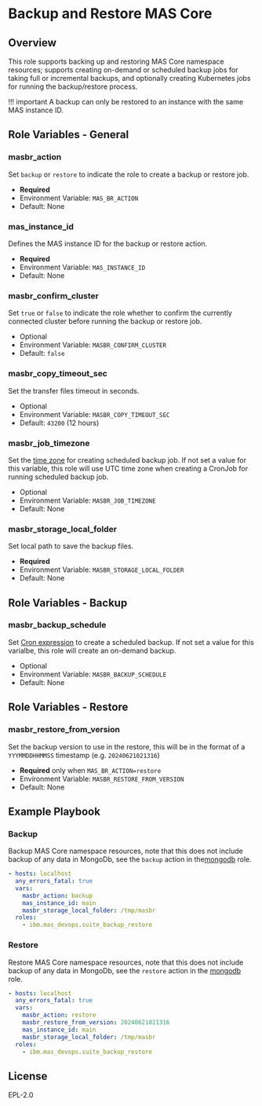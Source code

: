 Backup and Restore MAS Core
===============================================================================

Overview
-------------------------------------------------------------------------------
This role supports backing up and restoring MAS Core namespace resources; supports creating on-demand or scheduled backup jobs for taking full or incremental backups, and optionally creating Kubernetes jobs for running the backup/restore process.

!!! important
    A backup can only be restored to an instance with the same MAS instance ID.


Role Variables - General
-------------------------------------------------------------------------------
### masbr_action
Set `backup` or `restore` to indicate the role to create a backup or restore job.

- **Required**
- Environment Variable: `MAS_BR_ACTION`
- Default: None

### mas_instance_id
Defines the MAS instance ID for the backup or restore action.

- **Required**
- Environment Variable: `MAS_INSTANCE_ID`
- Default: None

### masbr_confirm_cluster
Set `true` or `false` to indicate the role whether to confirm the currently connected cluster before running the backup or restore job.

- Optional
- Environment Variable: `MASBR_CONFIRM_CLUSTER`
- Default: `false`

### masbr_copy_timeout_sec
Set the transfer files timeout in seconds.

- Optional
- Environment Variable: `MASBR_COPY_TIMEOUT_SEC`
- Default: `43200` (12 hours)

### masbr_job_timezone
Set the [time zone](https://en.wikipedia.org/wiki/List_of_tz_database_time_zones) for creating scheduled backup job. If not set a value for this variable, this role will use UTC time zone when creating a CronJob for running scheduled backup job.

- Optional
- Environment Variable: `MASBR_JOB_TIMEZONE`
- Default: None

### masbr_storage_local_folder
Set local path to save the backup files.

- **Required**
- Environment Variable: `MASBR_STORAGE_LOCAL_FOLDER`
- Default: None


Role Variables - Backup
-------------------------------------------------------------------------------
### masbr_backup_schedule
Set [Cron expression](ttps://en.wikipedia.org/wiki/Cron) to create a scheduled backup. If not set a value for this varialbe, this role will create an on-demand backup.

- Optional
- Environment Variable: `MASBR_BACKUP_SCHEDULE`
- Default: None


Role Variables - Restore
-------------------------------------------------------------------------------
### masbr_restore_from_version
Set the backup version to use in the restore, this will be in the format of a `YYYMMDDHHMMSS` timestamp (e.g. `20240621021316`)

- **Required** only when `MAS_BR_ACTION=restore`
- Environment Variable: `MASBR_RESTORE_FROM_VERSION`
- Default: None


Example Playbook
-------------------------------------------------------------------------------

### Backup
Backup MAS Core namespace resources, note that this does not include backup of any data in MongoDb, see the `backup` action in the[mongodb](mongodb.md) role.

```yaml
- hosts: localhost
  any_errors_fatal: true
  vars:
    masbr_action: backup
    mas_instance_id: main
    masbr_storage_local_folder: /tmp/masbr
  roles:
    - ibm.mas_devops.suite_backup_restore
```

### Restore
Restore MAS Core namespace resources, note that this does not include backup of any data in MongoDb, see the `restore` action in the [mongodb](mongodb.md) role.

```yaml
- hosts: localhost
  any_errors_fatal: true
  vars:
    masbr_action: restore
    masbr_restore_from_version: 20240621021316
    mas_instance_id: main
    masbr_storage_local_folder: /tmp/masbr
  roles:
    - ibm.mas_devops.suite_backup_restore
```


License
-------------------------------------------------------------------------------

EPL-2.0
